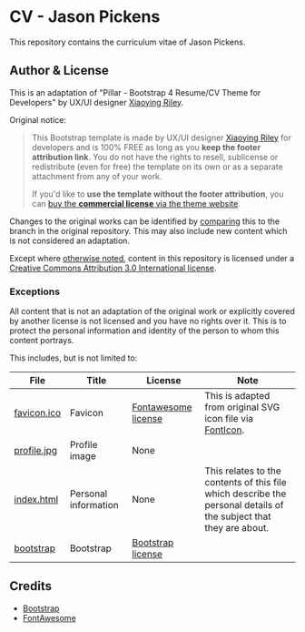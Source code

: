 # CV - Jason Pickens

This repository contains the curriculum vitae of Jason Pickens.

## Author & License

This is an adaptation of "Pillar - Bootstrap 4 Resume/CV Theme for Developers" by UX/UI designer
[Xiaoying Riley][].

Original notice:
> This Bootstrap template is made by UX/UI designer [Xiaoying Riley][] for developers and is 100%
> FREE as long as you **keep the footer attribution link**. You do not have the rights to resell,
> sublicense or redistribute (even for free) the template on its own or as a separate attachment
> from any of your work.
>  
> If you'd like to **use the template without the footer attribution**, you can
> [buy the **commercial license** via the theme website][buy license].

Changes to the original works can be identified by [comparing][] this to the branch in the original
repository. This may also include new content which is not considered an adaptation.

Except where [otherwise noted][exceptions], content in this repository is licensed under a
[Creative Commons Attribution 3.0 International license][cc by 3.0].

### Exceptions

All content that is not an adaptation of the original work or explicitly covered by another license
is not licensed and you have no rights over it. This is to protect the personal information and
identity of the person to whom this content portrays.

This includes, but is not limited to:

| File | Title | License | Note |
| ---- | ----- | ------- | ---- |
| [favicon.ico](assets/images/favicon.ico) | Favicon | [Fontawesome license][] | This is adapted from original SVG icon file via [FontIcon][]. |
| [profile.jpg](assets/images/profile.jpg) | Profile image | None | |
| [index.html](index.html) | Personal information | None | This relates to the contents of this file which describe the personal details of the subject that they are about. |
| [bootstrap](assets/scss/bootstrap) | Bootstrap | [Bootstrap license][] | |

## Credits

- [Bootstrap][]
- [FontAwesome][]

[bootstrap]: http://getbootstrap.com/
[bootstrap license]: https://github.com/twbs/bootstrap/blob/master/LICENSE
[buy license]: https://themes.3rdwavemedia.com/bootstrap-templates/all/free-bootstrap4-resume-cv-template-for-developers-pillar/
[cc by 3.0]: https://creativecommons.org/licenses/by/3.0/
[comparing]: https://github.com/xriley/pillar-theme/compare/1b6797e6e773d606c956ec05256d219b4d3318d5...steinybot:master
[exceptions]: #exceptions
[fontawesome]: http://fortawesome.github.io/Font-Awesome/
[fontawesome license]: https://fontawesome.com/license/free
[fonticon]: https://gauger.io/fonticon/
[xiaoying riley]: https://twitter.com/3rdwave_themes
